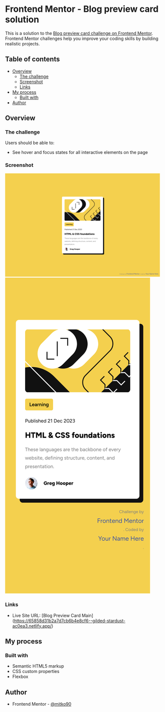 # Frontend Mentor - Blog preview card solution

This is a solution to the [Blog preview card challenge on Frontend Mentor](https://www.frontendmentor.io/challenges/blog-preview-card-ckPaj01IcS). Frontend Mentor challenges help you improve your coding skills by building realistic projects. 

## Table of contents

- [Overview](#overview)
  - [The challenge](#the-challenge)
  - [Screenshot](#screenshot)
  - [Links](#links)
- [My process](#my-process)
  - [Built with](#built-with)
- [Author](#author)

## Overview

### The challenge

Users should be able to:

- See hover and focus states for all interactive elements on the page

### Screenshot

![](./screenshot-blog-preview-card-main-desktop.png)
![](./screenshot-blog-preview-card-main-mobile.png)

### Links

- Live Site URL: [Blog Preview Card Main] (https://65858d31b2a7d7cb6b4e8cf6--gilded-stardust-ac0ea3.netlify.app/)

## My process

### Built with

- Semantic HTML5 markup
- CSS custom properties
- Flexbox

## Author

- Frontend Mentor - [@mitko90](https://www.frontendmentor.io/profile/mitko90)
